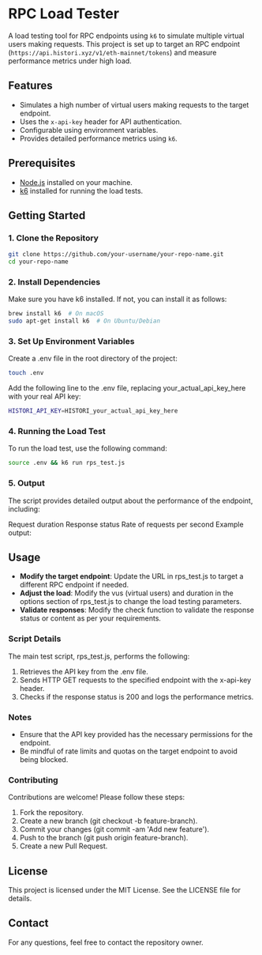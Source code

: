 # RPC Load Tester

A load testing tool for RPC endpoints using `k6` to simulate multiple virtual users making requests. This project is set up to target an RPC endpoint (`https://api.histori.xyz/v1/eth-mainnet/tokens`) and measure performance metrics under high load.

## Features

- Simulates a high number of virtual users making requests to the target endpoint.
- Uses the `x-api-key` header for API authentication.
- Configurable using environment variables.
- Provides detailed performance metrics using `k6`.

## Prerequisites

- [Node.js](https://nodejs.org/) installed on your machine.
- [k6](https://k6.io/docs/getting-started/installation/) installed for running the load tests.

## Getting Started

### 1. Clone the Repository

```bash
git clone https://github.com/your-username/your-repo-name.git
cd your-repo-name
```
### 2. Install Dependencies
Make sure you have k6 installed. If not, you can install it as follows:
```bash
brew install k6  # On macOS
sudo apt-get install k6  # On Ubuntu/Debian
```
### 3. Set Up Environment Variables
Create a .env file in the root directory of the project:
```bash
touch .env
```
Add the following line to the .env file, replacing your_actual_api_key_here with your real API key:
```bash
HISTORI_API_KEY=HISTORI_your_actual_api_key_here
```
### 4. Running the Load Test
To run the load test, use the following command:
```bash
source .env && k6 run rps_test.js
```
### 5. Output
The script provides detailed output about the performance of the endpoint, including:

Request duration
Response status
Rate of requests per second
Example output:

## Usage
- **Modify the target endpoint**: Update the URL in rps_test.js to target a different RPC endpoint if needed.
- **Adjust the load**: Modify the vus (virtual users) and duration in the options section of rps_test.js to change the load testing parameters.
- **Validate responses**: Modify the check function to validate the response status or content as per your requirements.
### Script Details
The main test script, rps_test.js, performs the following:

1. Retrieves the API key from the .env file.
2. Sends HTTP GET requests to the specified endpoint with the x-api-key header.
3. Checks if the response status is 200 and logs the performance metrics.

### Notes
- Ensure that the API key provided has the necessary permissions for the endpoint.
- Be mindful of rate limits and quotas on the target endpoint to avoid being blocked.

### Contributing
Contributions are welcome! Please follow these steps:

1. Fork the repository.
2. Create a new branch (git checkout -b feature-branch).
3. Commit your changes (git commit -am 'Add new feature').
4. Push to the branch (git push origin feature-branch).
5. Create a new Pull Request.

## License
This project is licensed under the MIT License. See the LICENSE file for details.

## Contact
For any questions, feel free to contact the repository owner.


